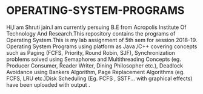 # OPERATING-SYSTEM-PROGRAMS
Hi,I am Shruti jain.I am currently persuing B.E from Acropolis Institute Of Technology And Research.This repository contains the programs of Operating System.This is my lab assignment of 5th sem  for session 2018-19.  Operating System Programs using platform as Java /C++ covering  concepts such as Paging (FCFS, Priority, Round Robin, SJF), Synchronization problems solved using Semaphores and Multithreading Concepts (eg. Producer Consumer, Reader Writer, Dining Philosopher etc.), Deadlock Avoidance using Bankers Algorithm, Page Replacement Algorithms (eg. FCFS, LRU etc.)Disk Scheduling (Eg. FCFS , SSTF... with graphical effects) have been uploaded with output . 

